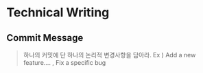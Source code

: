 # Technical Writing

## Commit Message

> 하나의 커밋에 단 하나의 논리적 변경사항을 담아라.
> Ex ) Add a new feature….  ,  Fix a specific bug
